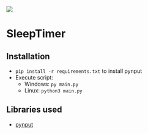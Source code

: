 [![](https://jitci.com/gh/R-Gld/sleeptimer/svg)](https://jitci.com/gh/R-Gld/sleeptimer)
# SleepTimer
## Installation

- `pip install -r requirements.txt` to install pynput
- Execute script:
    - Windows: `py main.py`
    - Linux: `python3 main.py`

## Libraries used
* [pynput](https://pypi.org/project/pynput/)